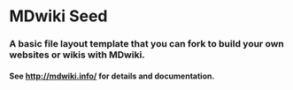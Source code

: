 MDwiki Seed
===========

### A basic file layout template that you can fork to build your own websites or wikis with MDwiki.

#### See <http://mdwiki.info/> for details and documentation.


